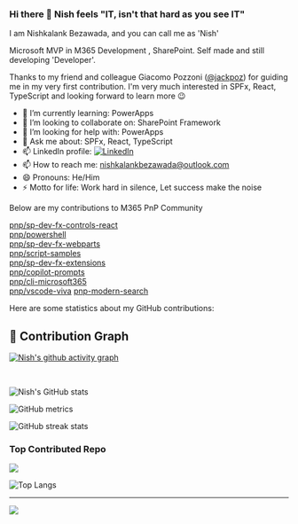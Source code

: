 ### Hi there 👋 Nish feels "IT, isn't that hard as you see IT"
I am Nishkalank Bezawada, and you can call me as 'Nish'

Microsoft MVP in M365 Development , SharePoint. Self made and still developing 'Developer'.

Thanks to my friend and colleague Giacomo Pozzoni ([@jackpoz](https://github.com/jackpoz "Giacomo's Github")) for guiding me in my very first contribution. I'm very much interested in SPFx, React, TypeScript and looking forward to learn more 😉

- 🌱 I’m currently learning: PowerApps
- 👯 I’m looking to collaborate on: SharePoint Framework
- 🤔 I’m looking for help with: PowerApps
- 💬 Ask me about: SPFx, React, TypeScript
- 📫 LinkedIn profile: [![LinkedIn](https://img.shields.io/badge/LinkedIn-%230077B5.svg?logo=linkedin&logoColor=white)](https://www.linkedin.com/in/nishkalankbezawada/) 
- 📫 How to reach me: nishkalankbezawada@outlook.com
- 😄 Pronouns: He/Him
- ⚡ Motto for life: Work hard in silence, Let success make the noise


Below are my contributions to M365 PnP Community

[pnp/sp-dev-fx-controls-react](https://github.com/pnp/sp-dev-fx-controls-react/pulls?q=is:pr+author:NishkalankBezawada+)  
[pnp/powershell](https://github.com/pnp/powershell/pulls?q=is%3Apr+author%3ANishkalankBezawada+)  
[pnp/sp-dev-fx-webparts](https://github.com/pnp/sp-dev-fx-webparts/pulls?q=is%3Apr+author%3ANishkalankBezawada+)  
[pnp/script-samples](https://github.com/pnp/script-samples/pulls?q=is%3Apr+author%3ANishkalankBezawada)  
[pnp/sp-dev-fx-extensions](https://github.com/pnp/sp-dev-fx-extensions/pulls?q=is%3Apr+author%3ANishkalankBezawada)  
[pnp/copilot-prompts](https://github.com/pnp/copilot-prompts/pulls?q=is%3Apr+author%3ANishkalankBezawada)  
[pnp/cli-microsoft365](https://github.com/pnp/cli-microsoft365/pulls?q=is%3Apr+author%3ANishkalankBezawada)  
[pnp/vscode-viva](https://github.com/pnp/vscode-viva/pulls?q=is%3Apr+author%3ANishkalankBezawada) 
[pnp-modern-search](https://github.com/microsoft-search/pnp-modern-search/pulls?q=is%3Apr+author%3ANishkalankBezawada)



Here are some statistics about my GitHub contributions:

## 🐍 Contribution Graph
[![Nish's github activity graph](https://github-readme-activity-graph.vercel.app/graph?username=NishkalankBezawada&theme=modern-lilac&hide_border=true&hide_title=true)](https://github.com/ashutosh00710/github-readme-activity-graph)

<br/>

<!--![GitHub stats](https://github-readme-stats.vercel.app/api?username=NishkalankBezawada&show_icons=true) --> 

![Nish's GitHub stats](https://github-readme-stats.vercel.app/api?username=NishkalankBezawada&show=reviews,discussions_started,discussions_answered,prs_merged,prs_merged_percentage&theme=radical)

![GitHub metrics](https://metrics.lecoq.io/NishkalankBezawada)  

![GitHub streak stats](https://github-readme-streak-stats.herokuapp.com/?user=NishkalankBezawada) 

###  Top Contributed Repo
![](https://github-contributor-stats.vercel.app/api?username=NishkalankBezawada&limit=7&theme=white&combine_all_yearly_contributions=true)

<!--[![Top Langs](https://github-readme-stats.vercel.app/api/top-langs/?username=NishkalankBezawada&layout=compact&theme=radical)](https://github.com/anuraghazra/github-readme-stats) -->

![Top Langs](https://github-readme-stats.vercel.app/api/top-langs/?username=NishkalankBezawada&langs_count=10&theme=codeSTACKr&hide_border=true)

---
[![](https://visitcount.itsvg.in/api?id=NishkalankBezawada&icon=0&color=0)](https://visitcount.itsvg.in)

<!--[![An image of @nishkalankbezawada's Holopin badges, which is a link to view their full Holopin profile](https://holopin.me/nishkalankbezawada)](https://holopin.io/@nishkalankbezawada)

[![Profile views](https://komarev.com/ghpvc/?username=NishkalankBezawada&label=Profile%20Views&color=blue)]

[![Github](https://img.shields.io/github/followers/NishkalankBezawada?label=Follow&style=social)] -->
